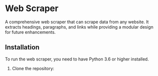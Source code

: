 # Web Scraper

A comprehensive web scraper that can scrape data from any website. It extracts headings, paragraphs, and links while providing a modular design for future enhancements.

## Installation

To run the web scraper, you need to have Python 3.6 or higher installed.

1. Clone the repository:
   